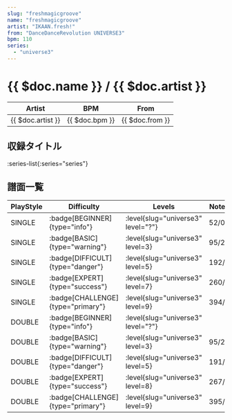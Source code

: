 ```yaml
---
slug: "freshmagicgroove"
name: "freshmagicgroove"
artist: "IKAAN.fresh!"
from: "DanceDanceRevolution UNIVERSE3"
bpm: 110
series:
  - "universe3"
---
```


# {{ $doc.name }} / {{ $doc.artist }}

|Artist|BPM|From|
|------|---|----|
|{{ $doc.artist }}|{{ $doc.bpm }}|{{ $doc.from }}|

## 収録タイトル

:series-list{:series="series"}

## 譜面一覧

|PlayStyle|Difficulty|Levels|Notes|Movie|
|---------|----------|------|-----|-----|
|SINGLE| :badge[BEGINNER]{type="info"}|<div class="field is-grouped is-grouped-multiline"> :level{slug="universe3" level="?"}</div>|52/0||
|SINGLE| :badge[BASIC]{type="warning"}|<div class="field is-grouped is-grouped-multiline"> :level{slug="universe3" level=3}</div>|95/2||
|SINGLE| :badge[DIFFICULT]{type="danger"}|<div class="field is-grouped is-grouped-multiline"> :level{slug="universe3" level=5}</div>|192/4||
|SINGLE| :badge[EXPERT]{type="success"}|<div class="field is-grouped is-grouped-multiline"> :level{slug="universe3" level=7}</div>|260/5||
|SINGLE| :badge[CHALLENGE]{type="primary"}|<div class="field is-grouped is-grouped-multiline"> :level{slug="universe3" level=9}</div>|394/2||
|DOUBLE| :badge[BEGINNER]{type="info"}|<div class="field is-grouped is-grouped-multiline"> :level{slug="universe3" level="?"}</div>|||
|DOUBLE| :badge[BASIC]{type="warning"}|<div class="field is-grouped is-grouped-multiline"> :level{slug="universe3" level=3}</div>|95/2||
|DOUBLE| :badge[DIFFICULT]{type="danger"}|<div class="field is-grouped is-grouped-multiline"> :level{slug="universe3" level=5}</div>|191/4||
|DOUBLE| :badge[EXPERT]{type="success"}|<div class="field is-grouped is-grouped-multiline"> :level{slug="universe3" level=8}</div>|267/5||
|DOUBLE| :badge[CHALLENGE]{type="primary"}|<div class="field is-grouped is-grouped-multiline"> :level{slug="universe3" level=9}</div>|395/2||
